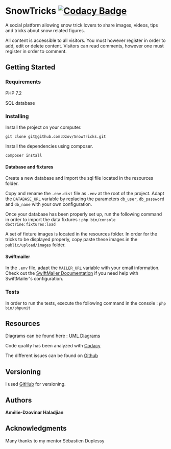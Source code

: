 # SnowTricks [![Codacy Badge](https://api.codacy.com/project/badge/Grade/e0a1dd0962654e3f9673a35e800b4b62)](https://www.codacy.com/app/amelie.haladjian/SnowTricks?utm_source=github.com&amp;utm_medium=referral&amp;utm_content=Dzov/SnowTricks&amp;utm_campaign=Badge_Grade)

A social platform allowing snow trick lovers to share images, videos, tips and tricks about snow related figures. 

All content is accessible to all visitors. You must however register in order to add, edit or delete content. 
Visitors can read comments, however one must register in order to comment.  

## Getting Started

### Requirements

PHP 7.2

SQL database 

### Installing

Install the project on your computer.
```
git clone git@github.com:Dzov/SnowTricks.git
```

Install the dependencies using composer.
```
composer install
```

#### Database and fixtures
Create a new database and import the sql file located in the resources folder.

Copy and rename the `.env.dist` file as `.env` at the root of the project.
Adapt the `DATABASE_URL` variable by replacing the parameters `db_user`, `db_password` and `db_name` with your own configuration.

Once your database has been properly set up, run the following command in order to import the data fixtures : `php bin/console doctrine:fixtures:load
`

A set of fixture images is located in the resources folder. In order for the tricks to be displayed properly, copy paste these images in the `public/upload/images` folder.   

#### Swiftmailer

In the `.env` file, adapt the `MAILER_URL` variable with your email information.
Check out the [SwiftMailer Documentation](https://symfony.com/doc/current/reference/configuration/swiftmailer.html) if you need help with SwiftMailer's configuration.

### Tests

In order to run the tests, execute the following command in the console : 
``` php bin/phpunit ```

## Resources 

Diagrams can be found here : [UML Diagrams](https://github.com/Dzov/Blog_PHP/tree/master/resources/diagrammes)

Code quality has been analyzed with [Codacy](https://app.codacy.com/project/amelie.haladjian/SnowTricks/dashboard)

The different issues can be found on [Github](https://github.com/Dzov/SnowTricks/issues?q=is%3Aissue+is%3Aclosed)

## Versioning

I used [GitHub](https://github.com/Dzov/SnowTricks) for versioning. 

## Authors

**Amélie-Dzovinar Haladjian** 

## Acknowledgments

Many thanks to my mentor Sébastien Duplessy
